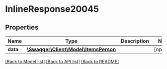 # InlineResponse20045

## Properties
Name | Type | Description | Notes
------------ | ------------- | ------------- | -------------
**data** | [**\Swagger\Client\Model\ItemsPerson**](ItemsPerson.md) |  | [optional] 

[[Back to Model list]](../../README.md#documentation-for-models) [[Back to API list]](../../README.md#documentation-for-api-endpoints) [[Back to README]](../../README.md)

